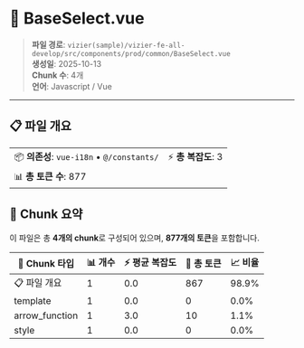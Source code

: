 # 📄 BaseSelect.vue

> **파일 경로**: `vizier(sample)/vizier-fe-all-develop/src/components/prod/common/BaseSelect.vue`  
> **생성일**: 2025-10-13  
> **Chunk 수**: 4개  
> **언어**: Javascript / Vue
---





## 📋 파일 개요

| | |
|--|--|
| 📦 **의존성**: `vue-i18n` • `@/constants/` | ⚡ **총 복잡도**: 3 |
| 📊 **총 토큰 수**: 877 |  |






## 🧩 Chunk 요약

이 파일은 총 **4개의 chunk**로 구성되어 있으며, **877개의 토큰**을 포함합니다.

| 🧩 Chunk 타입 | 📊 개수 | ⚡ 평균 복잡도 | 📝 총 토큰 | 📈 비율 |
|---------------|--------|-------------|----------|--------|
| 📋 파일 개요 | 1 | 0.0 | 867 | 98.9% |
| template | 1 | 0.0 | 0 | 0.0% |
| arrow_function | 1 | 3.0 | 10 | 1.1% |
| style | 1 | 0.0 | 0 | 0.0% |

